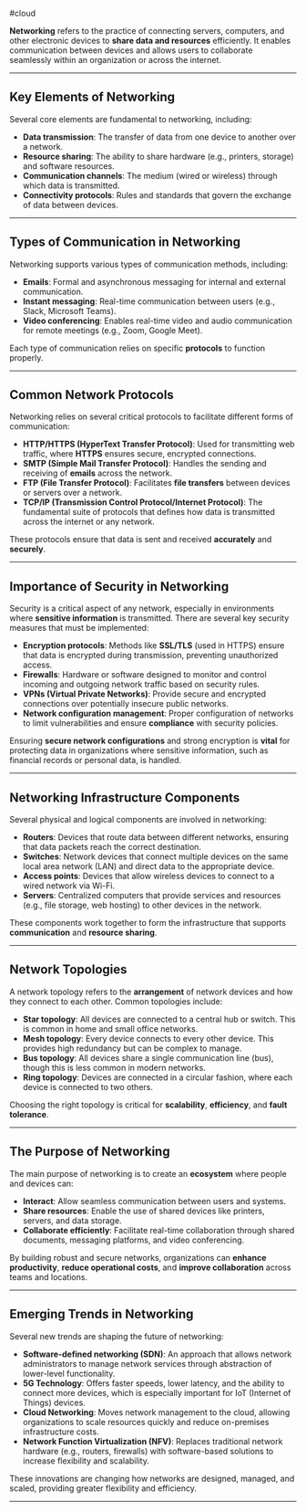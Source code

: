 #cloud 

**Networking** refers to the practice of connecting servers, computers, and other electronic devices to **share data and resources** efficiently. It enables communication between devices and allows users to collaborate seamlessly within an organization or across the internet.

---

## Key Elements of Networking

Several core elements are fundamental to networking, including:

- **Data transmission**: The transfer of data from one device to another over a network.
- **Resource sharing**: The ability to share hardware (e.g., printers, storage) and software resources.
- **Communication channels**: The medium (wired or wireless) through which data is transmitted.
- **Connectivity protocols**: Rules and standards that govern the exchange of data between devices.

---

## Types of Communication in Networking

Networking supports various types of communication methods, including:

- **Emails**: Formal and asynchronous messaging for internal and external communication.
- **Instant messaging**: Real-time communication between users (e.g., Slack, Microsoft Teams).
- **Video conferencing**: Enables real-time video and audio communication for remote meetings (e.g., Zoom, Google Meet).

Each type of communication relies on specific **protocols** to function properly.

---

## Common Network Protocols

Networking relies on several critical protocols to facilitate different forms of communication:

- **HTTP/HTTPS (HyperText Transfer Protocol)**: Used for transmitting web traffic, where **HTTPS** ensures secure, encrypted connections.
- **SMTP (Simple Mail Transfer Protocol)**: Handles the sending and receiving of **emails** across the network.
- **FTP (File Transfer Protocol)**: Facilitates **file transfers** between devices or servers over a network.
- **TCP/IP (Transmission Control Protocol/Internet Protocol)**: The fundamental suite of protocols that defines how data is transmitted across the internet or any network.

These protocols ensure that data is sent and received **accurately** and **securely**.

---

## Importance of Security in Networking

Security is a critical aspect of any network, especially in environments where **sensitive information** is transmitted. There are several key security measures that must be implemented:

- **Encryption protocols**: Methods like **SSL/TLS** (used in HTTPS) ensure that data is encrypted during transmission, preventing unauthorized access.
- **Firewalls**: Hardware or software designed to monitor and control incoming and outgoing network traffic based on security rules.
- **VPNs (Virtual Private Networks)**: Provide secure and encrypted connections over potentially insecure public networks.
- **Network configuration management**: Proper configuration of networks to limit vulnerabilities and ensure **compliance** with security policies.

Ensuring **secure network configurations** and strong encryption is **vital** for protecting data in organizations where sensitive information, such as financial records or personal data, is handled.

---

## Networking Infrastructure Components

Several physical and logical components are involved in networking:

- **Routers**: Devices that route data between different networks, ensuring that data packets reach the correct destination.
- **Switches**: Network devices that connect multiple devices on the same local area network (LAN) and direct data to the appropriate device.
- **Access points**: Devices that allow wireless devices to connect to a wired network via Wi-Fi.
- **Servers**: Centralized computers that provide services and resources (e.g., file storage, web hosting) to other devices in the network.

These components work together to form the infrastructure that supports **communication** and **resource sharing**.

---

## Network Topologies

A network topology refers to the **arrangement** of network devices and how they connect to each other. Common topologies include:

- **Star topology**: All devices are connected to a central hub or switch. This is common in home and small office networks.
- **Mesh topology**: Every device connects to every other device. This provides high redundancy but can be complex to manage.
- **Bus topology**: All devices share a single communication line (bus), though this is less common in modern networks.
- **Ring topology**: Devices are connected in a circular fashion, where each device is connected to two others.

Choosing the right topology is critical for **scalability**, **efficiency**, and **fault tolerance**.

---

## The Purpose of Networking

The main purpose of networking is to create an **ecosystem** where people and devices can:

- **Interact**: Allow seamless communication between users and systems.
- **Share resources**: Enable the use of shared devices like printers, servers, and data storage.
- **Collaborate efficiently**: Facilitate real-time collaboration through shared documents, messaging platforms, and video conferencing.

By building robust and secure networks, organizations can **enhance productivity**, **reduce operational costs**, and **improve collaboration** across teams and locations.

---

## Emerging Trends in Networking

Several new trends are shaping the future of networking:

- **Software-defined networking (SDN)**: An approach that allows network administrators to manage network services through abstraction of lower-level functionality.
- **5G Technology**: Offers faster speeds, lower latency, and the ability to connect more devices, which is especially important for IoT (Internet of Things) devices.
- **Cloud Networking**: Moves network management to the cloud, allowing organizations to scale resources quickly and reduce on-premises infrastructure costs.
- **Network Function Virtualization (NFV)**: Replaces traditional network hardware (e.g., routers, firewalls) with software-based solutions to increase flexibility and scalability.

These innovations are changing how networks are designed, managed, and scaled, providing greater flexibility and efficiency.

---
